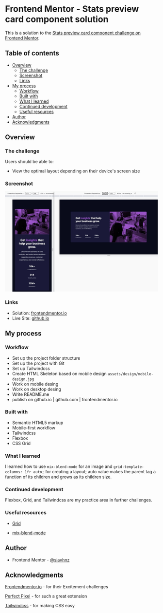 # Frontend Mentor - Stats preview card component solution

This is a solution to the [Stats preview card component challenge on Frontend Mentor](https://www.frontendmentor.io/challenges/stats-preview-card-component-8JqbgoU62).

## Table of contents

- [Overview](#overview)
  - [The challenge](#the-challenge)
  - [Screenshot](#screenshot)
  - [Links](#links)
- [My process](#my-process)
  - [Workflow]()
  - [Built with](#built-with)
  - [What I learned](#what-i-learned)
  - [Continued development](#continued-development)
  - [Useful resources](#useful-resources)
- [Author](#author)
- [Acknowledgments](#acknowledgments)

## Overview

### The challenge

Users should be able to:

- View the optimal layout depending on their device's screen size

### Screenshot

![screenshot](./assets/images/screenshot.JPG)

### Links

- Solution: [frontendmentor.io](https://your-solution-url.com)
- Live Site: [github.io](https://siavhnz.github.io/frontendmentor/7.stats-preview-card/index.html)

## My process

### Workflow
 - Set up the project folder structure
 - Set up the project with Git
 - Set up Tailwindcss
 - Create HTML Skeleton based on mobile design `assets/design/mobile-design.jpg`
 - Work on mobile desing
 - Work on desktop desing
 - Write README.me
 - publish on github.io | github.com | frontendmentor.io

### Built with

- Semantic HTML5 markup
- Mobile-first workflow
- Tailwindcss
- Flexbox
- CSS Grid

### What I learned

I learned how to use `mix-blend-mode` for an image and `grid-template-columns: 1fr auto;` for creating a layout; auto value makes the parent tag a function of its children and grows as its children size.

### Continued development

Flexbox, Grid, and Tailwindcss are my practice area in further challenges.

### Useful resources

- [Grid](https://developer.mozilla.org/en-US/docs/Learn/CSS/CSS_layout/Grids)

- [mix-blend-mode](https://developer.mozilla.org/en-US/docs/Web/CSS/mix-blend-mode)

## Author

- Frontend Mentor - [@siavhnz](https://www.frontendmentor.io/profile/siavhnz)

## Acknowledgments

[Frontendmentor.io](https://www.frontendmentor.io/challenges) - for their Excitement challenges  

[Perfect Pixel](https://chrome.google.com/webstore/detail/perfectpixel-by-welldonec/dkaagdgjmgdmbnecmcefdhjekcoceebi?hl=en) - for such a great extension

[Tailwindcss](https://tailwindcss.com/) - for making CSS easy
